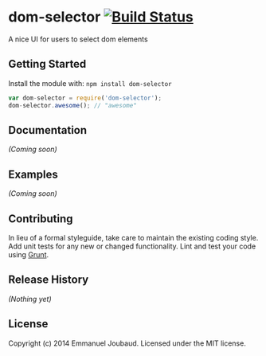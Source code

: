# dom-selector [![Build Status](https://secure.travis-ci.org/ejoubaud/dom-selector.png?branch=master)](http://travis-ci.org/ejoubaud/dom-selector)

A nice UI for users to select dom elements

## Getting Started
Install the module with: `npm install dom-selector`

```javascript
var dom-selector = require('dom-selector');
dom-selector.awesome(); // "awesome"
```

## Documentation
_(Coming soon)_

## Examples
_(Coming soon)_

## Contributing
In lieu of a formal styleguide, take care to maintain the existing coding style. Add unit tests for any new or changed functionality. Lint and test your code using [Grunt](http://gruntjs.com/).

## Release History
_(Nothing yet)_

## License
Copyright (c) 2014 Emmanuel Joubaud. Licensed under the MIT license.
